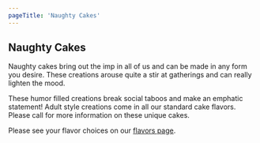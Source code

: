```yaml
---
pageTitle: 'Naughty Cakes'
---
```


## Naughty Cakes

Naughty cakes bring out the imp in all of us and can be made in any form you desire.
These creations arouse quite a stir at gatherings and can really lighten the mood.

These humor filled creations break social taboos and make an emphatic statement! Adult
style creations come in all our standard cake flavors. Please call for more information
on these unique cakes.

Please see your flavor choices on our [flavors page](/cake-pricing-flavors).